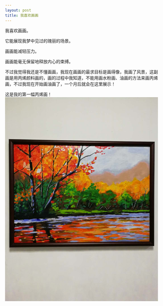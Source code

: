 ```yaml
---
layout: post
title: 我喜欢画画
---
```


我喜欢画画。

它能展现我梦中见过的瑰丽的场景。

画画能减轻压力。

画画能毫无保留地释放内心的束缚。

不过我觉得我还是不懂画画，我现在画画的最求目标是画得像，我画了风景，这副画是用丙烯颜料画的，画的过程中我知道，不能用画水粉画、油画的方法来画丙烯画，不过我现在开始画油画了，一个月后就会在这里展示！

这是我的第一幅丙烯画！
![Alt text](https://github.com/wzm19681003/wzm19681003.github.io/raw/master/fenj.jpg )
